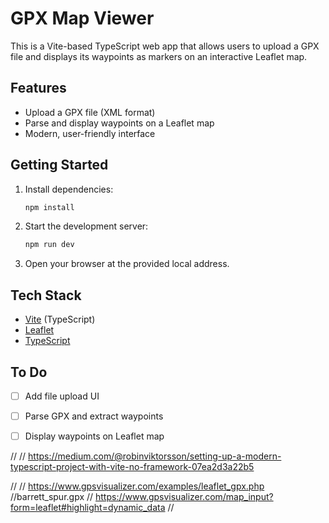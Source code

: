 # GPX Map Viewer

This is a Vite-based TypeScript web app that allows users to upload a GPX file and displays its waypoints as markers on an interactive Leaflet map.

## Features
- Upload a GPX file (XML format)
- Parse and display waypoints on a Leaflet map
- Modern, user-friendly interface

## Getting Started

1. Install dependencies:
   ```sh
   npm install
   ```
2. Start the development server:
   ```sh
   npm run dev
   ```
3. Open your browser at the provided local address.

## Tech Stack
- [Vite](https://vitejs.dev/) (TypeScript)
- [Leaflet](https://leafletjs.com/)
- [TypeScript](https://www.typescriptlang.org/)

## To Do
- [ ] Add file upload UI
- [ ] Parse GPX and extract waypoints
- [ ] Display waypoints on Leaflet map


//
// https://medium.com/@robinviktorsson/setting-up-a-modern-typescript-project-with-vite-no-framework-07ea2d3a22b5

// 
// https://www.gpsvisualizer.com/examples/leaflet_gpx.php
//barrett_spur.gpx
// https://www.gpsvisualizer.com/map_input?form=leaflet#highlight=dynamic_data
//
